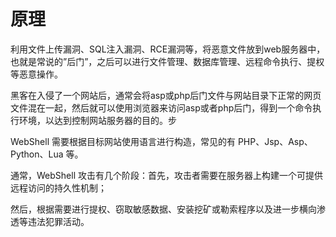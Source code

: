 # 原理





利用文件上传漏洞、SQL注入漏洞、RCE漏洞等，将恶意文件放到web服务器中，也就是常说的”后门”，之后可以进行文件管理、数据库管理、远程命令执行、提权等恶意操作。



黑客在入侵了一个网站后，通常会将asp或php后门文件与网站目录下正常的网页文件混在一起，然后就可以使用浏览器来访问asp或者php后门，得到一个命令执行环境，以达到控制网站服务器的目的。步



WebShell 需要根据目标网站使用语言进行构造，常见的有 PHP、Jsp、Asp、Python、Lua 等。



通常，WebShell 攻击有几个阶段：首先，攻击者需要在服务器上构建一个可提供远程访问的持久性机制；

然后，根据需要进行提权、窃取敏感数据、安装挖矿或勒索程序以及进一步横向渗透等违法犯罪活动。